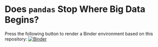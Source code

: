 # Does `pandas` Stop Where Big Data Begins?

Press the following button to render a Binder environment based on this repository: [![Binder](https://mybinder.org/badge_logo.svg)](https://mybinder.org/v2/gh/jorijnsmit/uva-pandas_vs_koalas/master)
